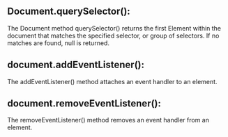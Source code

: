 ## Document.querySelector():
The Document method querySelector() returns the first Element within the document that matches the specified selector, or group of selectors. If no matches are found, null is returned.
## document.addEventListener():
The addEventListener() method attaches an event handler to an element.
## document.removeEventListener():
The removeEventListener() method removes an event handler from an element.

